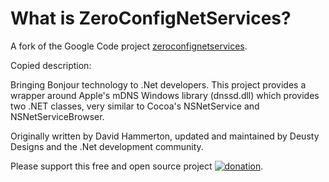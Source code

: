 # What is ZeroConfigNetServices?

A fork of the Google Code project
[zeroconfignetservices](http://code.google.com/p/zeroconfignetservices/).

Copied description:

Bringing Bonjour technology to .Net developers. This project provides a wrapper
around Apple's mDNS Windows library (dnssd.dll) which provides two .NET classes,
very similar to Cocoa's NSNetService and NSNetServiceBrowser.

Originally written by David Hammerton, updated and maintained by Deusty Designs
and the .Net development community.

Please support this free and open source project
[![donation](http://www.paypal.com/en_US/i/btn/btn_donate_SM.gif)](https://www.paypal.com/us/cgi-bin/webscr?cmd=_s-xclick&hosted_button_id=9404778).
